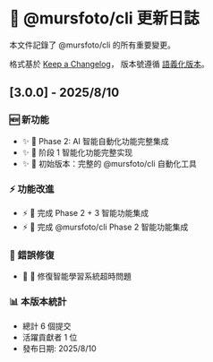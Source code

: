 # 📝 @mursfoto/cli 更新日誌

本文件記錄了 @mursfoto/cli 的所有重要變更。

格式基於 [Keep a Changelog](https://keepachangelog.com/zh-TW/1.0.0/)，
版本號遵循 [語義化版本](https://semver.org/lang/zh-TW/)。

## [3.0.0] - 2025/8/10

### 🆕 新功能

- ✨ 🚀 Phase 2: AI 智能自動化功能完整集成
- ✨ 🚀 阶段 1 智能化功能完整实现
- ✨ 🚀 初始版本：完整的 @mursfoto/cli 自動化工具

### ⚡ 功能改進

- ⚡ 🎉 完成 Phase 2 + 3 智能功能集成
- ⚡ 🎉 完成 @mursfoto/cli Phase 2 智能功能集成

### 🐛 錯誤修復

- 🐛 🐛 修復智能學習系統超時問題

### 📊 本版本統計

- 總計 6 個提交
- 活躍貢獻者 1 位
- 發布日期: 2025/8/10

